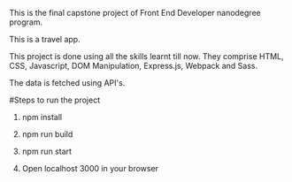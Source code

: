 This is the final capstone project of Front End Developer nanodegree program.

This is a travel app.

This project is done using all the skills learnt till now. 
They comprise HTML, CSS, Javascript, DOM Manipulation, Express.js, Webpack and Sass.

The data is fetched using API's.

#Steps to run the project

1) npm install

2) npm run build

3) npm run start

4) Open localhost 3000 in your browser